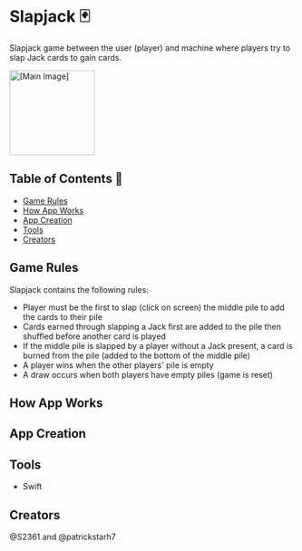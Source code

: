 # Slapjack 🃏
Slapjack game between the user (player) and machine where players try to slap Jack cards to gain cards.

<img src="[https://github.com/S2361/slapjack/assets/68034141/27464a03-0d71-48a6-83da-70b5ec0dc29a]" alt="[Main Image]" style="height: 150px;">

## Table of Contents 🎴
- [Game Rules](#game-rules)
- [How App Works](#how-app-works)
- [App Creation](#app-creation)
- [Tools](#tools)
- [Creators](#creators)

## Game Rules
Slapjack contains the following rules:
* Player must be the first to slap (click on screen) the middle pile to add the cards to their pile
* Cards earned through slapping a Jack first are added to the pile then shuffled before another card is played
* If the middle pile is slapped by a player without a Jack present, a card is burned from the pile (added to the bottom of the middle pile)
* A player wins when the other players' pile is empty
* A draw occurs when both players have empty piles (game is reset)

## How App Works


## App Creation


## Tools
* Swift


## Creators
@S2361 and @patrickstarh7




